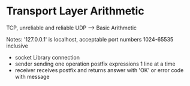 # Transport Layer Arithmetic
TCP, unreliable and reliable UDP --> Basic Arithmetic

Notes: '127.0.0.1' is localhost, acceptable port numbers 1024-65535 inclusive

- socket Library connection
- sender sending one operation postfix expressions 1 line at a time
- receiver receives postfix and returns answer with 'OK' or error code with message
